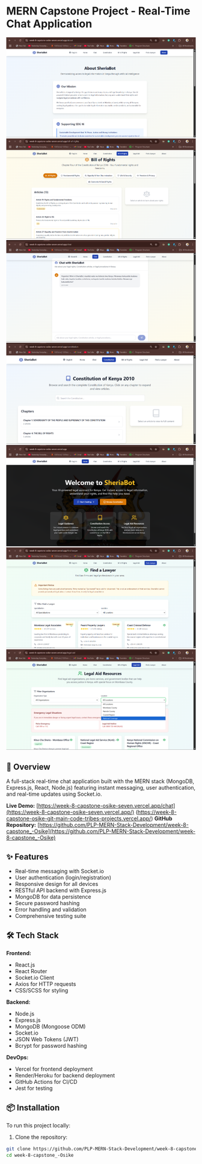 # MERN Capstone Project - Real-Time Chat Application

![About section](project%20assets/about.png) 
![Bill of Rights](<project assets/bill of rights.png>)
![Chat-bot](<project assets/chat.png>)
![Constituion](<project assets/constituion.png>)
![Home page](<project assets/home.png>)
![Lawyer ](<project assets/lawyer.png>)
![Legal Aid](<project assets/legal aid.png>)

## 🚀 Overview
A full-stack real-time chat application built with the MERN stack (MongoDB, Express.js, React, Node.js) featuring instant messaging, user authentication, and real-time updates using Socket.io.

**Live Demo:** [https://week-8-capstone-osike-seven.vercel.app/chat](https://week-8-capstone-osike-seven.vercel.app/) (https://week-8-capstone-osike-git-main-code-tribes-projects.vercel.app/)
**GitHub Repository:** [https://github.com/PLP-MERN-Stack-Development/week-8-capstone_-Osike](https://github.com/PLP-MERN-Stack-Development/week-8-capstone_-Osike)

## ✨ Features
- Real-time messaging with Socket.io
- User authentication (login/registration)
- Responsive design for all devices
- RESTful API backend with Express.js
- MongoDB for data persistence
- Secure password hashing
- Error handling and validation
- Comprehensive testing suite

## 🛠️ Tech Stack
**Frontend:**
- React.js
- React Router
- Socket.io Client
- Axios for HTTP requests
- CSS/SCSS for styling

**Backend:**
- Node.js
- Express.js
- MongoDB (Mongoose ODM)
- Socket.io
- JSON Web Tokens (JWT)
- Bcrypt for password hashing

**DevOps:**
- Vercel for frontend deployment
- Render/Heroku for backend deployment
- GitHub Actions for CI/CD
- Jest for testing

## 📦 Installation
To run this project locally:

1. Clone the repository:
```bash
git clone https://github.com/PLP-MERN-Stack-Development/week-8-capstone_-Osike.git
cd week-8-capstone_-Osike


